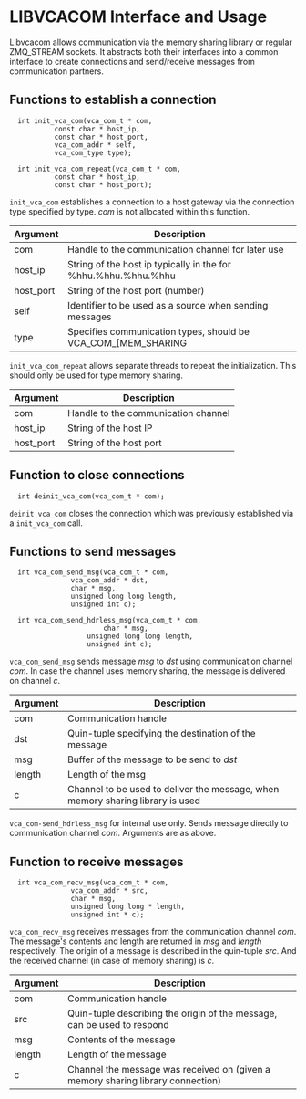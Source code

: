 # LIBVCACOM Interface and Usage

Libvcacom allows communication via the memory sharing library or
regular ZMQ_STREAM sockets. It abstracts both their interfaces into a
common interface to create connections and send/receive messages from
communication partners.

## Functions to establish a connection

``` 
  int init_vca_com(vca_com_t * com, 
		   const char * host_ip, 
		   const char * host_port, 
		   vca_com_addr * self,
		   vca_com_type type);

  int init_vca_com_repeat(vca_com_t * com,
		   const char * host_ip,
		   const char * host_port);
```

`init_vca_com` establishes a connection to a host gateway via the
connection type specified by type. *com* is not allocated within this
function.

| Argument | Description |
|----------|-------------|
| com | Handle to the communication channel for later use |
| host_ip | String of the host ip typically in the for %hhu.%hhu.%hhu.%hhu |
| host_port | String of the host port (number) |
| self | Identifier to be used as a source when sending messages | 
| type | Specifies communication types, should be VCA_COM_[MEM_SHARING | ZMQ_SOCKET] |

`init_vca_com_repeat` allows separate threads to repeat the 
initialization. This should only be used for type memory sharing.

| Argument | Description |
|----------|-------------|
| com | Handle to the communication channel |
| host_ip | String of the host IP |
| host_port | String of the host port |

## Function to close connections

```
  int deinit_vca_com(vca_com_t * com);
```

`deinit_vca_com` closes the connection which was previously
established via a `init_vca_com` call.

## Functions to send messages

```  
  int vca_com_send_msg(vca_com_t * com, 
		       vca_com_addr * dst,
		       char * msg,
		       unsigned long long length,
		       unsigned int c);

  int vca_com_send_hdrless_msg(vca_com_t * com,
  	       	 	       char * msg,
			       unsigned long long length,
			       unsigned int c);
```

`vca_com_send_msg` sends message *msg* to *dst* using communication channel
*com*. In case the channel uses memory sharing, the message is delivered on 
channel *c*.

| Argument | Description |
|----------|-------------|
| com | Communication handle |
| dst | Quin-tuple specifying the destination of the message |
| msg | Buffer of the message to be send to *dst* |
| length | Length of the msg |
| c | Channel to be used to deliver the message, when memory sharing library is used |

`vca_com-send_hdrless_msg` for internal use only. Sends message
directly to communication channel *com*. Arguments are as above.

## Function to receive messages

```
  int vca_com_recv_msg(vca_com_t * com, 
		       vca_com_addr * src, 
		       char * msg,
		       unsigned long long * length,
		       unsigned int * c);
```

`vca_com_recv_msg` receives messages from the communication channel
*com*. The message's contents and length are returned in *msg* and
*length* respectively. The origin of a message is described in the
quin-tuple *src*. And the received channel (in case of memory sharing)
is *c*.

| Argument | Description |
|----------|-------------|
| com | Communication handle |
| src | Quin-tuple describing the origin of the message, can be used to respond |
| msg | Contents of the message |
| length | Length of the message |
| c | Channel the message was received on (given a memory sharing library connection) |


